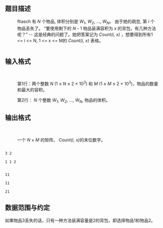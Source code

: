 ## 题目描述

<p></p>
<dd>
 <div>
  <p>ftiasch 有 <em>N</em> 个物品, 体积分别是 <em>W<sub>1</sub></em>, <em>W<sub>2</sub></em>, ..., <em>W<sub>N</sub></em>。 由于她的疏忽, 第 <em>i</em> 个物品丢失了。 “要使用剩下的 <em>N</em> - 1 物品装满容积为 <em>x</em> 的背包，有几种方法呢？” -- 这是经典的问题了。她把答案记为 <em>Count(i, x)</em> ，想要得到所有1 <= i <= N, 1 <= x <= M的 <em>Count(i, x)</em> 表格。</p>
  <p><img src="https://s2.loli.net/2023/08/15/WiDk7yKaSmIP3jX.png" alt=""></p>
 </div>
</dd>
<p></p>

## 输入格式

<p></p>
<dt>
  
</dt>
<dd>
 <div>
  <p>第1行：两个整数 <em>N</em> (1 ≤ <em>N</em> ≤ 2 × 10<sup>3</sup>) 和 <em>M</em> (1 ≤ <em>M</em> ≤ 2 × 10<sup>3</sup>)，物品的数量和最大的容积。</p>
  <p>第2行： <em>N</em> 个整数 <em>W<sub>1</sub></em>, <em>W<sub>2</sub></em>, ..., <em>W<sub>N</sub></em>, 物品的体积。</p>
 </div>
</dd>
<p></p>

## 输出格式

<p></p>
<dt>
  
</dt>
<dd>
 <div>
  <p>一个 <em>N</em> × <em>M</em> 的矩阵， <em>Count(i, x)</em>的末位数字。</p>
 </div>
</dd>
<p></p>

```input1
3 2
1 1 2
```
```output1
11
11
21
```
## 数据范围与约定

<p>如果物品3丢失的话，只有一种方法装满容量是2的背包，即选择物品1和物品2。<br><br></p>

